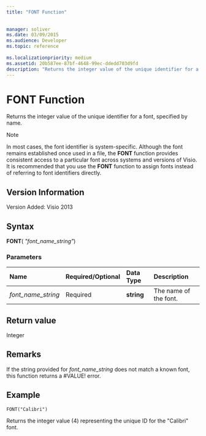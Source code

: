```yaml
---
title: "FONT Function"
 
 
manager: soliver
ms.date: 03/09/2015
ms.audience: Developer
ms.topic: reference
 
ms.localizationpriority: medium
ms.assetid: 20b587ee-87bf-4648-99ec-ddedd703d9fd
description: "Returns the integer value of the unique identifier for a font, specified by name."
---
```


# FONT Function

Returns the integer value of the unique identifier for a font, specified by name.
  
> [!NOTE]
> In most cases, the font identifier is system-specific. Although the font remains established once used in a file, the **FONT** function provides consistent access to a particular font across systems and versions of Visio. It is recommended that you use the **FONT** function to assign fonts instead of referring to font identifiers directly. 
  
## Version Information

Version Added: Visio 2013 
  
## Syntax

 **FONT**( _"font_name_string"_)
  
### Parameters

|**Name**|**Required/Optional**|**Data Type**|**Description**|
|:-----|:-----|:-----|:-----|
| _font_name_string_ <br/> |Required  <br/> |**string** <br/> |The name of the font.  <br/> |
   
## Return value

Integer
  
## Remarks

If the string provided for  *font_name_string*  does not match a known font, this function returns a #VALUE! error. 
  
## Example

 `FONT("Calibri")`
  
Returns the integer value (4) representing the unique ID for the "Calibri" font.
  

